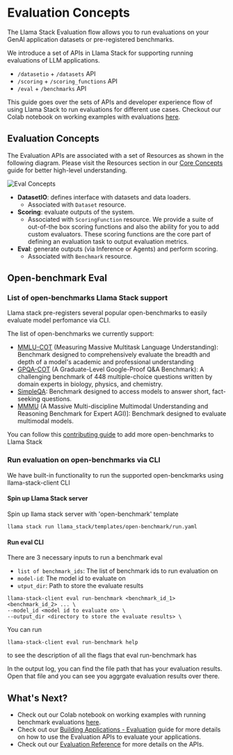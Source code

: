 # Evaluation Concepts

The Llama Stack Evaluation flow allows you to run evaluations on your GenAI application datasets or pre-registered benchmarks.

We introduce a set of APIs in Llama Stack for supporting running evaluations of LLM applications.
- `/datasetio` + `/datasets` API
- `/scoring` + `/scoring_functions` API
- `/eval` + `/benchmarks` API

This guide goes over the sets of APIs and developer experience flow of using Llama Stack to run evaluations for different use cases. Checkout our Colab notebook on working examples with evaluations [here](https://colab.research.google.com/drive/10CHyykee9j2OigaIcRv47BKG9mrNm0tJ?usp=sharing).


## Evaluation Concepts

The Evaluation APIs are associated with a set of Resources as shown in the following diagram. Please visit the Resources section in our [Core Concepts](../concepts/index.md) guide for better high-level understanding.

![Eval Concepts](../references/evals_reference/resources/eval-concept.png)

- **DatasetIO**: defines interface with datasets and data loaders.
  - Associated with `Dataset` resource.
- **Scoring**: evaluate outputs of the system.
  - Associated with `ScoringFunction` resource. We provide a suite of out-of-the box scoring functions and also the ability for you to add custom evaluators. These scoring functions are the core part of defining an evaluation task to output evaluation metrics.
- **Eval**: generate outputs (via Inference or Agents) and perform scoring.
  - Associated with `Benchmark` resource.


## Open-benchmark Eval

### List of open-benchmarks Llama Stack support

Llama stack pre-registers several popular open-benchmarks to easily evaluate model perfomance via CLI.

The list of open-benchmarks we currently support:
- [MMLU-COT](https://arxiv.org/abs/2009.03300) (Measuring Massive Multitask Language Understanding): Benchmark designed to comprehensively evaluate the breadth and depth of a model's academic and professional understanding
- [GPQA-COT](https://arxiv.org/abs/2311.12022) (A Graduate-Level Google-Proof Q&A Benchmark): A challenging benchmark of 448 multiple-choice questions written by domain experts in biology, physics, and chemistry.
- [SimpleQA](https://openai.com/index/introducing-simpleqa/): Benchmark designed to access models to answer short, fact-seeking questions.
- [MMMU](https://arxiv.org/abs/2311.16502) (A Massive Multi-discipline Multimodal Understanding and Reasoning Benchmark for Expert AGI)]: Benchmark designed to evaluate multimodal models.


You can follow this [contributing guide](https://llama-stack.readthedocs.io/en/latest/references/evals_reference/index.html#open-benchmark-contributing-guide) to add more open-benchmarks to Llama Stack

### Run evaluation on open-benchmarks via CLI

We have built-in functionality to run the supported open-benckmarks using llama-stack-client CLI

#### Spin up Llama Stack server

Spin up llama stack server with 'open-benchmark' template
```
llama stack run llama_stack/templates/open-benchmark/run.yaml

```

#### Run eval CLI
There are 3 necessary inputs to run a benchmark eval
- `list of benchmark_ids`: The list of benchmark ids to run evaluation on
- `model-id`: The model id to evaluate on
- `utput_dir`: Path to store the evaluate results
```
llama-stack-client eval run-benchmark <benchmark_id_1> <benchmark_id_2> ... \
--model_id <model id to evaluate on> \
--output_dir <directory to store the evaluate results> \
```

You can run
```
llama-stack-client eval run-benchmark help
```
to see the description of all the flags that eval run-benchmark has


In the output log, you can find the file path that has your evaluation results. Open that file and you can see you aggrgate
evaluation results over there.



## What's Next?

- Check out our Colab notebook on working examples with running benchmark evaluations [here](https://colab.research.google.com/github/meta-llama/llama-stack/blob/main/docs/notebooks/Llama_Stack_Benchmark_Evals.ipynb#scrollTo=mxLCsP4MvFqP).
- Check out our [Building Applications - Evaluation](../building_applications/evals.md) guide for more details on how to use the Evaluation APIs to evaluate your applications.
- Check out our [Evaluation Reference](../references/evals_reference/index.md) for more details on the APIs.
